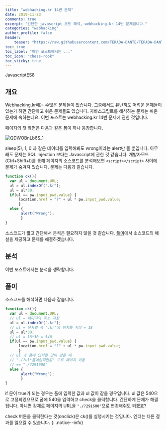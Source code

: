 ```yaml
---
title: "webhacking.kr 14번 문제"
date: 2019-11-23
comments: true
excerpt: "간단한 javascript 코드 해석, webhacking.kr 14번 문제입니다."
categories: "webhacking"
author_profile: false
header:
    teaser: "https://raw.githubusercontent.com/TERADA-DANTE/TERADA-DANTE.github.io/master/_images/teaser/webhacking_teaser.jpg"
toc: true 
toc_label: "이번 포스트에서는 ..." 
toc_icon: "chess-rook"
toc_sticky: true
---
```

<!-- Post ID : QDWOBnLb6S -->
<!--Language Button HTML -->
<span><a class="Javascript"><i class="fab fa-js-square"></i> Javascript</a><a class="Javascriptver">ES8</a></span>
<!--Language Button HTML -->
<!-- Main content-->

## 개요
Webhacking.kr에는 수많은 문제들이 있습니다. 그중에서도 유난히도 어려운 문제들이 있는가 하면 간단하고 쉬운 문제들도 있습니다. 자바스크립트를 해석하는 문제는 쉬운 문제에 속하는데요. 이번 포스트는 webhacking.kr 14번 문제에 관한 것입니다.

페이지의 첫 화면은 다음과 같은 폼이 하나 등장합니다.

![QDWOBnLb6S_1](https://i.imgur.com/h34dSg7.png)

sleep(5), 1, 0 과 같은 데이터를 입력해봐도 wrong이라는 alert만 뜰 뿐입니다. 아무래도 문제는 SQL Injection 보다는 Javascript에 관한 것 같습니다. 개발자모드(Ctrl+Shift+I)를 통해 페이지의 소스코드를 분석해보면 `<script></script>` 사이에 문제가 숨겨져 있습니다. 문제는 다음과 같습니다.

~~~javascript
function ck(){
  var ul = document.URL;
  ul = ul.indexOf(".kr");
  ul = ul*30;
  if(ul == pw.input_pwd.value) {
      location.href = "?" + ul * pw.input_pwd.value; 
      }
  else {
       alert("Wrong"); 
       }
}
~~~

소스코드가 짧고 간단해서 분석은 필요하지 않을 것 같습니다. [풀이](#풀이)에서 소스코드의 해설을 제공하고 문제를 해결하겠습니다. 

## 분석

이번 포스트에서는 분석을 생략합니다.

## 풀이

소스코드를 해석하면 다음과 같습니다.
~~~javascript
function ck(){
  var ul = document.URL;
  // ul = 페이지의 주소 저장
  ul = ul.indexOf(".kr");
  // ul = 문자열 속 ".kr"의 위치를 저장 = 18
  ul = ul*30;
  // ul = 18*30 = 540
  if(ul == pw.input_pwd.value) {
      location.href = "?" + ul * pw.input_pwd.value; 
      }
  // ul 과 폼에 입력한 값이 같을 때
  // "./?ul*폼에입력한값" 으로 페이지 이동
  // == "./?291600"
  else {
       alert("Wrong"); 
       }
}
~~~
if 문이 true가 되는 경우는 폼에 입력한 값과 ul 값이 같을 경우입니다. ul 값은 540으로 고정되있으므로 폼에 540을 입력하고 check을 클릭합니다. 간단하게 문제가 해결됩니다. 아니면 강제로 페이지의 URL을 `"./?291600"`으로 변경해줘도 되겠죠?

check 버튼을 클릭한다는 것(onclick)은 ck()를 실행시키는 것입니다. 엔터는 다른 결과를 일으킬 수 있습니다.
{: .notice--info}

<!-- Main content-->

<!-- Javascript -->

<!-- Javascript -->

<!-- CSS -->

<!-- CSS -->
